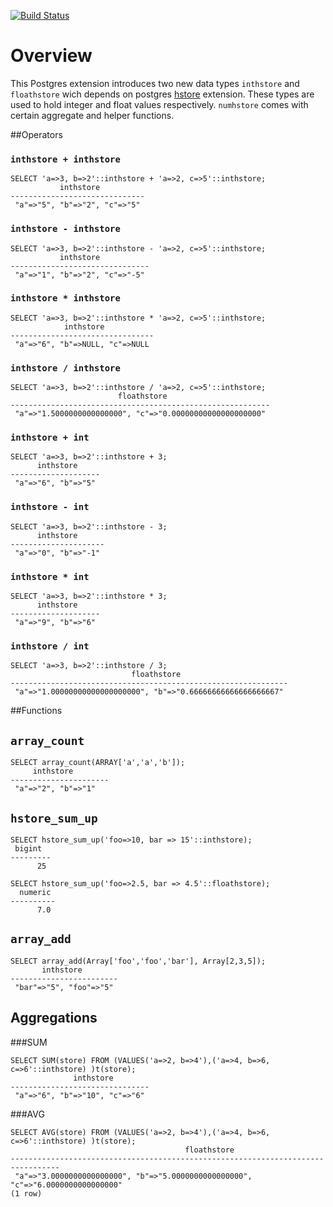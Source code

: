 [![Build Status](https://travis-ci.org/adjust/pg-numhstore.png?branch=master)](https://travis-ci.org/adjust/pg-numhstore)

# Overview

This Postgres extension introduces two new data types `inthstore` and `floathstore` wich depends on postgres
[hstore](http://www.postgresql.org/docs/9.2/static/hstore.html) extension.
These types are used to hold integer and float values respectively.
`numhstore` comes with certain aggregate and helper functions.

##Operators

### `inthstore + inthstore`

```postgres
SELECT 'a=>3, b=>2'::inthstore + 'a=>2, c=>5'::inthstore;
           inthstore
------------------------------
 "a"=>"5", "b"=>"2", "c"=>"5"
```

### `inthstore - inthstore`

```postgres
SELECT 'a=>3, b=>2'::inthstore - 'a=>2, c=>5'::inthstore;
           inthstore
-------------------------------
 "a"=>"1", "b"=>"2", "c"=>"-5"
 ```

### `inthstore * inthstore`

```postgres
SELECT 'a=>3, b=>2'::inthstore * 'a=>2, c=>5'::inthstore;
            inthstore
--------------------------------
 "a"=>"6", "b"=>NULL, "c"=>NULL

 ```

### `inthstore / inthstore`

```postgres
SELECT 'a=>3, b=>2'::inthstore / 'a=>2, c=>5'::inthstore;
                        floathstore
----------------------------------------------------------
 "a"=>"1.5000000000000000", "c"=>"0.00000000000000000000"
 ```

 ### `inthstore + int`

```postgres
SELECT 'a=>3, b=>2'::inthstore + 3;
      inthstore
--------------------
 "a"=>"6", "b"=>"5"
 ```

 ### `inthstore - int`

```postgres
SELECT 'a=>3, b=>2'::inthstore - 3;
      inthstore
---------------------
 "a"=>"0", "b"=>"-1"
 ```

 ### `inthstore * int`

```postgres
SELECT 'a=>3, b=>2'::inthstore * 3;
      inthstore
--------------------
 "a"=>"9", "b"=>"6"
 ```


 ### `inthstore / int`

```postgres
SELECT 'a=>3, b=>2'::inthstore / 3;
                           floathstore
--------------------------------------------------------------
 "a"=>"1.00000000000000000000", "b"=>"0.66666666666666666667"
 ```

##Functions

## `array_count`

```postgres
SELECT array_count(ARRAY['a','a','b']);
     inthstore
----------------------
 "a"=>"2", "b"=>"1"
```

## `hstore_sum_up`

```postgres
SELECT hstore_sum_up('foo=>10, bar => 15'::inthstore);
 bigint
---------
      25
```

```postgres
SELECT hstore_sum_up('foo=>2.5, bar => 4.5'::floathstore);
  numeric
----------
      7.0
```

## `array_add`

```postgres
SELECT array_add(Array['foo','foo','bar'], Array[2,3,5]);
       inthstore
------------------------
 "bar"=>"5", "foo"=>"5"
```


## Aggregations

###SUM

```postgres
SELECT SUM(store) FROM (VALUES('a=>2, b=>4'),('a=>4, b=>6, c=>6'::inthstore) )t(store);
              inthstore
-------------------------------
 "a"=>"6", "b"=>"10", "c"=>"6"
```

###AVG

```postgres
SELECT AVG(store) FROM (VALUES('a=>2, b=>4'),('a=>4, b=>6, c=>6'::inthstore) )t(store);
                                       floathstore
---------------------------------------------------------------------------------
 "a"=>"3.0000000000000000", "b"=>"5.0000000000000000", "c"=>"6.0000000000000000"
(1 row)
```




